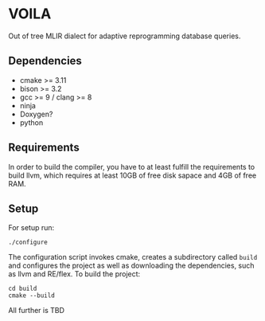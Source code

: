 # VOILA

Out of tree MLIR dialect for adaptive reprogramming database queries.

## Dependencies

- cmake >= 3.11
- bison >= 3.2
- gcc >= 9 / clang >= 8
- ninja
- Doxygen?
- python

## Requirements

In order to build the compiler, you have to at least fulfill the requirements to build llvm, which requires at least
10GB of free disk sapace and 4GB of free RAM.

## Setup

For setup run:

```
./configure
```

The configuration script invokes cmake, creates a subdirectory called `build` and configures the project as well as
downloading the dependencies, such as llvm and RE/flex. To build the project:

```
cd build
cmake --build
```

All further is TBD